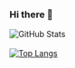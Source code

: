 ### Hi there 👋

<!--
**kurniagilang/kurniagilang** is a ✨ _special_ ✨ repository because its `README.md` (this file) appears on your GitHub profile.

Here are some ideas to get you started:

- 🔭 I’m currently working on ...
- 🌱 I’m currently learning ...
- 👯 I’m looking to collaborate on ...
- 🤔 I’m looking for help with ...
- 💬 Ask me about ...
- 📫 How to reach me: ...
- 😄 Pronouns: ...
- ⚡ Fun fact: ...
-->

![GitHub Stats](https://github-readme-stats.vercel.app/api?username=kurniagilang&theme=radical&include_all_commits=true&count_private=true)
<br></br>
[![Top Langs](https://github-readme-stats.vercel.app/api/top-langs/?username=kurniagilang&theme=radical&layout=compact)](https://github.com/anuraghazra/github-readme-stats)
